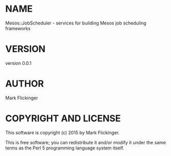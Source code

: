 # NAME

Mesos::JobScheduler - services for building Mesos job scheduling frameworks

# VERSION

version 0.0.1

# AUTHOR

Mark Flickinger

# COPYRIGHT AND LICENSE

This software is copyright (c) 2015 by Mark Flickinger.

This is free software; you can redistribute it and/or modify it under
the same terms as the Perl 5 programming language system itself.
